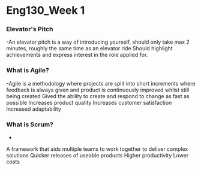 # Eng130_Week 1 

### Elevator's Pitch
-An elevator pitch is a  way of introducing yourself, should only take max 2 minutes, roughly the same time as an elevator ride
Should highlight achievements and express interest in the role applied for.


### What is Agile?
-Agile is a methodology where projects are split into short increments where feedback is always given and product is continuously improved whilst still being created
Gived the ability to create and respond to change as fast as possible
Increases product quality
Increases customer satisfaction
Increased adaptability


### What is Scrum?
-
A framework that aids multiple teams to work together to deliver complex solutions
Quicker releases of useable products
Higher productivity
Lower costs

